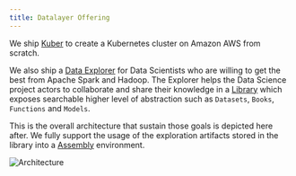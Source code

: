 ```yaml
---
title: Datalayer Offering
---
```


We ship [Kuber](/docs/what/kuber) to create a Kubernetes cluster on Amazon AWS from scratch.

We also ship a [Data Explorer](/docs/what/explorer) for Data Scientists who are willing to get the best from Apache Spark and Hadoop. The Explorer helps the Data Science project actors to collaborate and share their knowledge in a [Library](/docs/what/library) which exposes searchable higher level of abstraction such as `Datasets`, `Books`, `Functions` and `Models`.

This is the overall architecture that sustain those goals is depicted here after. We fully support the usage of the exploration artifacts stored in the library into a [Assembly](/docs/why/exploration-to-assembly) environment.

![Architecture](/images/datalayer/architecture.svg "Architecture")
